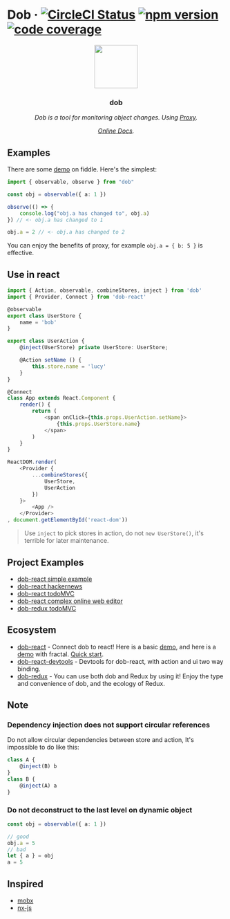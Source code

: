 # Dob &middot; [![CircleCI Status](https://img.shields.io/travis/dobjs/dob/master.svg?style=flat)](https://travis-ci.org/dobjs/dob) [![npm version](https://img.shields.io/npm/v/dob.svg?style=flat)](https://www.npmjs.com/package/dob) [![code coverage](https://img.shields.io/codecov/c/github/dobjs/dob/master.svg)](https://codecov.io/github/dobjs/dob)

<p align="center">
    <img src="https://avatars1.githubusercontent.com/u/32093464?s=400&u=d360e449a9d59cf7422100349711ab0e0389d06a&v=4" height=100/>
    <h3 align="center">dob</h3>
    <p align="center">
        <i>
            Dob is a tool for monitoring object changes. Using <a target="_blank" href="https://developer.mozilla.org/en-US/docs/Web/JavaScript/Reference/Global_Objects/Proxy">Proxy</a>.
        </i>
    <p>
    <p align="center">
        <i>
            <a target="_blank" href="https://dobjs.github.io/dob-docs/">Online Docs</a>.
        </i>
    </p>
</p>

## Examples

There are some [demo](https://jsfiddle.net/1q772uL0/20/) on fiddle. Here's the simplest:

```typescript
import { observable, observe } from "dob"

const obj = observable({ a: 1 })

observe(() => {
    console.log("obj.a has changed to", obj.a)
}) // <· obj.a has changed to 1

obj.a = 2 // <· obj.a has changed to 2
```

You can enjoy the benefits of proxy, for example `obj.a = { b: 5 }` is effective.

## Use in react

```typescript
import { Action, observable, combineStores, inject } from 'dob'
import { Provider, Connect } from 'dob-react'

@observable
export class UserStore {
    name = 'bob'
}

export class UserAction {
    @inject(UserStore) private UserStore: UserStore;

    @Action setName () {
        this.store.name = 'lucy'
    }
}

@Connect
class App extends React.Component {
    render() {
        return (
            <span onClick={this.props.UserAction.setName}>
                {this.props.UserStore.name}
            </span>
        )
    }
}

ReactDOM.render(
    <Provider {
        ...combineStores({
            UserStore,
            UserAction
        })
    }>
        <App />
    </Provider>
, document.getElementById('react-dom'))
```

> Use `inject` to pick stores in action, do not `new UserStore()`, it's terrible for later maintenance.

## Project Examples

- [dob-react simple example](https://github.com/ascoders/dob-example)
- [dob-react hackernews](https://github.com/dobjs/dob-react-hackernews)
- [dob-react todoMVC](https://github.com/dobjs/dob-react-todomvc)
- [dob-react complex online web editor](https://github.com/ascoders/gaea-editor)
- [dob-redux todoMVC](https://github.com/dobjs/dob-redux-todomvc)

## Ecosystem

- [dob-react](https://github.com/dobjs/dob-react) - Connect dob to react! Here is a basic [demo](https://jsfiddle.net/yp90Lep9/21/), and here is a [demo](https://jsfiddle.net/g19ehhgu/11/) with fractal. [Quick start](./docs/dob-react.md).
- [dob-react-devtools](https://github.com/dobjs/dob-react-devtools) - Devtools for dob-react, with action and ui two way binding.
- [dob-redux](https://github.com/dobjs/dob-redux) - You can use both dob and Redux by using it! Enjoy the type and convenience of dob, and the ecology of Redux.

## Note

### Dependency injection does not support circular references

Do not allow circular dependencies between store and action, It's impossible to do like this:

```typescript
class A {
    @inject(B) b
}
class B {
    @inject(A) a
}
```

### Do not deconstruct to the last level on dynamic object

```typescript
const obj = observable({ a: 1 })

// good
obj.a = 5
// bad
let { a } = obj
a = 5
```

## Inspired

- [mobx](https://github.com/mobxjs/mobx)
- [nx-js](https://github.com/nx-js/observer-util)